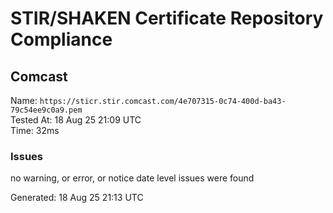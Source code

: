 # STIR/SHAKEN Certificate Repository Compliance

## Comcast

Name: `https://sticr.stir.comcast.com/4e707315-0c74-400d-ba43-79c54ee9c0a9.pem`\
Tested At: 18 Aug 25 21:09 UTC\
Time: 32ms

### Issues

no warning, or error, or notice date level issues were found

Generated: 18 Aug 25 21:13 UTC